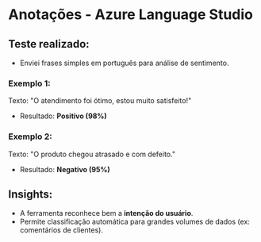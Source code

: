 # Anotações - Azure Language Studio

## Teste realizado:
- Enviei frases simples em português para análise de sentimento.

### Exemplo 1:
Texto: "O atendimento foi ótimo, estou muito satisfeito!"
- Resultado: **Positivo (98%)**

### Exemplo 2:
Texto: "O produto chegou atrasado e com defeito."
- Resultado: **Negativo (95%)**

## Insights:
- A ferramenta reconhece bem a **intenção do usuário**.
- Permite classificação automática para grandes volumes de dados (ex: comentários de clientes).

